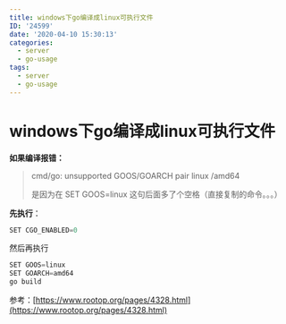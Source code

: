 ```yaml
---
title: windows下go编译成linux可执行文件
ID: '24599'
date: '2020-04-10 15:30:13'
categories:
  - server
  - go-usage
tags:
  - server
  - go-usage
---
```


# windows下go编译成linux可执行文件

**如果编译报错：**

> cmd/go: unsupported GOOS/GOARCH pair linux /amd64
> 
> 是因为在 SET GOOS=linux 这句后面多了个空格（直接复制的命令。。。）

**先执行**：

``` js 
SET CGO_ENABLED=0
```

然后再执行

``` js 
SET GOOS=linux 
SET GOARCH=amd64
go build 
```

参考：[https://www.rootop.org/pages/4328.html](https://www.rootop.org/pages/4328.html)
 
 
 
 
 
 
 
 
 
 
 
 
 
 
 
 
 
 
 
 
 
 
 
 
 
